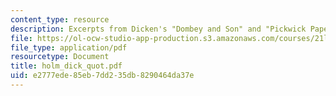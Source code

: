 ```yaml
---
content_type: resource
description: Excerpts from Dicken's "Dombey and Son" and "Pickwick Papers."
file: https://ol-ocw-studio-app-production.s3.amazonaws.com/courses/21l-481-victorian-literature-and-culture-spring-2003/e2777ede85eb7dd235db8290464da37e_holm_dick_quot.pdf
file_type: application/pdf
resourcetype: Document
title: holm_dick_quot.pdf
uid: e2777ede-85eb-7dd2-35db-8290464da37e
---
```

